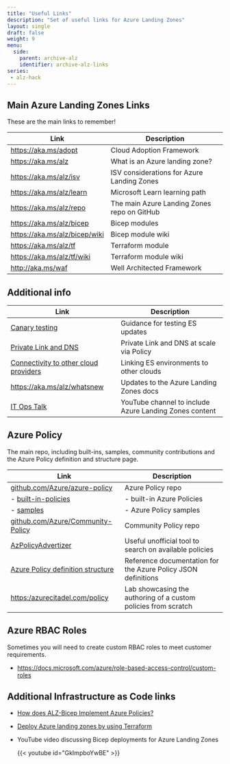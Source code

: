 ```yaml
---
title: "Useful Links"
description: "Set of useful links for Azure Landing Zones"
layout: single
draft: false
weight: 9
menu:
  side:
    parent: archive-alz
    identifier: archive-alz-links
series:
 - alz-hack
---
```


## Main Azure Landing Zones Links

These are the main links to remember!

| Link | Description |
|---|---|
| <https://aka.ms/adopt> | Cloud Adoption Framework |
| <https://aka.ms/alz> | What is an Azure landing zone? |
| <https://aka.ms/alz/isv> | ISV considerations for Azure Landing Zones  |
| <https://aka.ms/alz/learn> | Microsoft Learn learning path |
| <https://aka.ms/alz/repo> | The main Azure Landing Zones repo on GitHub |
| <https://aka.ms/alz/bicep> | Bicep modules |
| <https://aka.ms/alz/bicep/wiki> | Bicep module wiki |
| <https://aka.ms/alz/tf> | Terraform module  |
| <https://aka.ms/alz/tf/wiki> | Terraform module wiki |
| <http://aka.ms/waf> | Well Architected Framework |

## Additional info

| Link | Description |
|---|---|
| [Canary testing](https://docs.microsoft.com/azure/cloud-adoption-framework/ready/enterprise-scale/testing-approach) | Guidance for testing ES updates |
| [Private Link and DNS](https://docs.microsoft.com/azure/cloud-adoption-framework/ready/azure-best-practices/private-link-and-dns-integration-at-scale) | Private Link and DNS at scale via Policy |
| [Connectivity to other cloud providers](https://docs.microsoft.com/azure/cloud-adoption-framework/ready/azure-best-practices/connectivity-to-other-cloud-providers) | Linking ES environments to other clouds |
| <https://aka.ms/alz/whatsnew> | Updates to the Azure Landing Zones docs |
| [IT Ops Talk](https://www.youtube.com/channel/UCvyPX_vz17uFdtG3NyoV-UA) | YouTube channel to include Azure Landing Zones content |

## Azure Policy

The main repo, including built-ins, samples, community contributions and the Azure Policy definition and structure page.

| Link | Description |
|---|---|
| [github.com/Azure/azure-policy](https://github.com/Azure/azure-policy) | Azure Policy repo |
| - [built-in-policies](https://github.com/Azure/azure-policy/tree/master/built-in-policies) | - built-in Azure Policies |
| - [samples](https://github.com/Azure/azure-policy/tree/master/samples) | - Azure Policy samples |
| [github.com/Azure/Community-Policy](https://github.com/Azure/Community-Policy) | Community Policy repo |
| [AzPolicyAdvertizer](https://www.azadvertizer.net/azpolicyadvertizer_all.html) | Useful unofficial tool to search on available policies |
| [Azure Policy definition structure](https://docs.microsoft.com/azure/governance/policy/concepts/definition-structure) | Reference documentation for the Azure Policy JSON definitions |
| <https:/azurecitadel.com/policy> | Lab showcasing the authoring of a custom policies from scratch |

## Azure RBAC Roles

Sometimes you will need to create custom RBAC roles to meet customer requirements.

* <https://docs.microsoft.com/azure/role-based-access-control/custom-roles>

## Additional Infrastructure as Code links

* [How does ALZ-Bicep Implement Azure Policies?](https://github.com/Azure/ALZ-Bicep/wiki/PolicyDeepDive)
* [Deploy Azure landing zones by using Terraform](https://docs.microsoft.com/azure/cloud-adoption-framework/ready/landing-zone/deploy-landing-zones-with-terraform)
* YouTube video discussing Bicep deployments for Azure Landing Zones

    {{< youtube id="GkImpboYwBE" >}}
